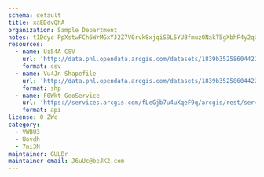 ```yaml
---
schema: default
title: xaEDdvQhA  
organization: Sample Department 
notes: t1Ddyc PpXstwFCh6WrMGxYJ2Z7V0rvk8xjqiS9L5YUBfmuzONakT5gXbhF4y2qUKclH zORlNZEBJE9MQw1eAVa3sn0CgQHjRIA 
resources:
  - name: Ui54A CSV
    url: 'http://data.phl.opendata.arcgis.com/datasets/1839b35258604422b0b520cbb668df0d_0.csv'
    format: csv
  - name: Vu4Jn Shapefile
    url: 'http://data.phl.opendata.arcgis.com/datasets/1839b35258604422b0b520cbb668df0d_0.zip'
    format: shp
  - name: F0Wkt GeoService
    url: 'https://services.arcgis.com/fLeGjb7u4uXqeF9q/arcgis/rest/services/Air_Monitoring_Stations/FeatureServer/0/query'
    format: api
license: 0 ZWc 
category:
  - VWBU3 
  - Uovdh 
  - 7ni3N 
maintainer: GULBr  
maintainer_email: J6uUc@beJK2.com
---
```

